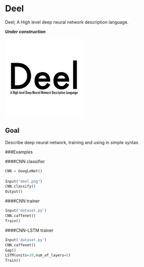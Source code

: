 # Deel
Deel; A High level deep neural network description language.

***Under construction***

![logo](deel.png)


## Goal
Describe deep neural network, training and using in simple syntax.

###Examples

####CNN classifier
```python
CNN = GoogLeNet()

Input("deel.png")
CNN.classify()
Output()

```

####CNN trainer
```python
Input('dataset.py') 
CNN.caffenet() 
Train() 
```

####CNN-LSTM trainer
```python
Input('dataset.py') 
CNN.caffenet() 
Gap()
LSTM(units=10,num_of_layers=5)
Train() 
```
